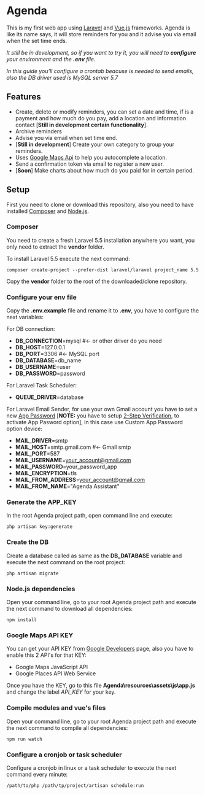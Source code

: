 # Agenda

This is my first web app using [Laravel](http://laravel.com/) and [Vue.js](https://vuejs.org/) frameworks.
Agenda is like its name says, it will store reminders for you and it advise you via email when the set time ends.

*It still be in development, so if you want to try it, you will need to **configure** your environment and the **.env** file.*

*In this guide you'll configure a crontab beacuse is needed to send emails, also the DB driver used is MySQL server 5.7*

## Features

- Create, delete or modify reminders, you can set a date and time, if is a payment and how much do you pay, add a location and information contact [**Still in development certain functionality**].
- Archive reminders
- Advise you via email when set time end.
- [**Still in development**] Create your own category to group your reminders.
- Uses [Google Maps Api](https://developers.google.com/maps/web/) to help you autocomplete a location.
- Send a confirmation token via email to register a new user.
- [**Soon**] Make charts about how much do you paid for in certain period.

## Setup

First you need to clone or download this repository, also you need to have installed [Composer](https://getcomposer.org/) and [Node.js](https://nodejs.org/en/).

### Composer

You need to create a fresh Laravel 5.5 installation anywhere you want, you only need to extract the **vendor** folder.

To install Laravel 5.5 execute the next command:

    composer create-project --prefer-dist laravel/laravel project_name 5.5

Copy the **vendor** folder to the root of the downloaded/clone repository.

### Configure your env file

Copy the **.env.example** file and rename it to **.env**, you have to configure the next variables:

For DB connection:

- **DB_CONNECTION**=mysql #<- or other driver do you need
- **DB_HOST**=127.0.0.1
- **DB_PORT**=3306 #<- MySQL port
- **DB_DATABASE**=db_name
- **DB_USERNAME**=user
- **DB_PASSWORD**=password

For Laravel Task Scheduler:

- **QUEUE_DRIVER**=database

For Laravel Email Sender, for use your own Gmail account you have to set a new [App Password](https://support.google.com/mail/answer/185833?hl=en) [**NOTE:** you have to setup [2-Step Verification](https://www.google.com/landing/2step/), to activate App Pasword option], in this case use Custom App Password option device:

- **MAIL_DRIVER**=smtp
- **MAIL_HOST**=smtp.gmail.com #<- Gmail smtp
- **MAIL_PORT**=587
- **MAIL_USERNAME**=your_account@gmail.com
- **MAIL_PASSWORD**=your_password_app
- **MAIL_ENCRYPTION**=tls
- **MAIL_FROM_ADDRESS**=your_account@gmail.com
- **MAIL_FROM_NAME**="Agenda Assistant"

### Generate the APP_KEY

In the root Agenda project path, open command line and execute:

    php artisan key:generate

### Create the DB

Create a database called as same as the **DB_DATABASE** variable and execute the next command on the root project:

    php artisan migrate

### Node.js dependencies

Open your command line, go to your root Agenda project path and execute the next command to download all dependencies:

    npm install

### Google Maps API KEY

You can get your API KEY from [Google Developers](https://developers.google.com/maps/web/) page, also you have to enable this 2 API's for that KEY:

- Google Maps JavaScript API
- Google Places API Web Service

Once you have the KEY, go to this file **Agenda\resources\assets\js\app.js** and change the label *API_KEY* for your key.

### Compile modules and vue's files

Open your command line, go to your root Agenda project path and execute the next command to compile all dependencies:

    npm run watch


### Configure a cronjob or task scheduler

Configure a cronjob in linux or a task scheduler to execute the next command every minute:

    /path/to/php /path/tp/project/artisan schedule:run
